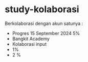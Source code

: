 # study-kolaborasi
Berkolaborasi dengan akun satunya :

- Progres 15 September 2024 5%
- Bangkit Academy
- Kolaborasi input
- 1%
- 2 %
